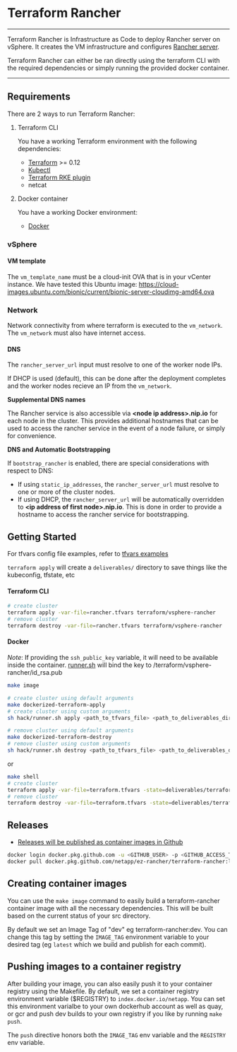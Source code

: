 # Terraform Rancher

----

Terraform Rancher is Infrastructure as Code to deploy Rancher server on vSphere. It creates the VM infrastructure and configures [Rancher server](https://rancher.com/docs/rancher/v2.x/en/overview/). 

Terraform Rancher can either be ran directly using the terraform CLI with the required dependencies or simply running the provided docker container.

----
## Requirements

There are 2 ways to run Terraform Rancher:
1. Terraform CLI 

    You have a working Terraform environment with the following dependencies:
    * [Terraform](https://www.terraform.io/downloads.html) >= 0.12
    * [Kubectl](https://downloadkubernetes.com/)
    * [Terraform RKE plugin](https://github.com/rancher/terraform-provider-rke)
    * netcat

2. Docker container

    You have a working Docker environment:
    * [Docker](https://docs.docker.com/engine)

### vSphere

#### VM template
The `vm_template_name` must be a cloud-init OVA that is in your vCenter instance. We have tested this Ubuntu image: https://cloud-images.ubuntu.com/bionic/current/bionic-server-cloudimg-amd64.ova

### Network
Network connectivity from where terraform is executed to the `vm_network`. The `vm_network` must also have internet access.

#### DNS
The `rancher_server_url` input must resolve to one of the worker node IPs. 

If DHCP is used (default), this can be done after the deployment completes and the worker nodes recieve an IP from the `vm_network`. 

**Supplemental DNS names**

The Rancher service is also accessible via **\<node ip address>.nip.io** for each node in the cluster. This provides additional hostnames that can be used to access the rancher service in the event of a node failure, or simply for convenience.

**DNS and Automatic Bootstrapping**

If `bootstrap_rancher` is enabled, there are special considerations with respect to DNS:
* If using `static_ip_addresses`, the `rancher_server_url` must resolve to one or more of the cluster nodes.
* If using DHCP, the `rancher_server_url` will be automatically overridden to **\<ip address of first node>.nip.io**. This is done in order to provide a hostname to access the rancher service for bootstrapping.

## Getting Started
For tfvars config file examples, refer to [tfvars examples](rancher.tfvars.example)

`terraform apply` will create a `deliverables/` directory to save things like the kubeconfig, tfstate, etc

#### Terraform CLI
```bash
# create cluster
terraform apply -var-file=rancher.tfvars terraform/vsphere-rancher
# remove cluster
terraform destroy -var-file=rancher.tfvars terraform/vsphere-rancher
```

#### Docker
*Note*: If providing the `ssh_public_key` variable, it will need to be available inside the container. [runner.sh](hack/runner.sh) will bind the key to /terraform/vsphere-rancher/id_rsa.pub

```bash
make image

# create cluster using default arguments
make dockerized-terraform-apply
# create cluster using custom arguments
sh hack/runner.sh apply <path_to_tfvars_file> <path_to_deliverables_directory> <path_to_ssh_key>

# remove cluster using default arguments
make dockerized-terraform-destroy
# remove cluster using custom arguments
sh hack/runner.sh destroy <path_to_tfvars_file> <path_to_deliverables_directory>

```

or

```bash
make shell
# create cluster
terraform apply -var-file=terraform.tfvars -state=deliverables/terraform.tfstate
# remove cluster
terraform destroy -var-file=terraform.tfvars -state=deliverables/terraform.tfstate
```

## Releases

* [Releases will be published as container images in Github](https://github.com/NetApp/ez-rancher/packages)
```bash
docker login docker.pkg.github.com -u <GITHUB_USER> -p <GITHUB_ACCESS_TOKEN> 
docker pull docker.pkg.github.com/netapp/ez-rancher/terraform-rancher:latest
```

## Creating container images
You can use the `make image` command to easily build a terraform-rancher
container image with all the necessary dependencies.  This will be built
based on the current status of your src directory.

By default we set an Image Tag of "dev" eg terraform-rancher:dev.  You can
change this tag by setting the `IMAGE_TAG` environment variable to your
desired tag (eg `latest` which we build and publish for each commit).

## Pushing images to a container registry
After building your image, you can also easily push it to your container
registry using the Makefile.  By default, we set a container registry
environment variable ($REGISTRY) to `index.docker.io/netapp`.  You can
set this environment varialbe to your own dockerhub account as well as
quay, or gcr and push dev builds to your own registry if you like by running
`make push`.

The `push` directive honors both the `IMAGE_TAG` env variable and the `REGISTRY`
env variable.

